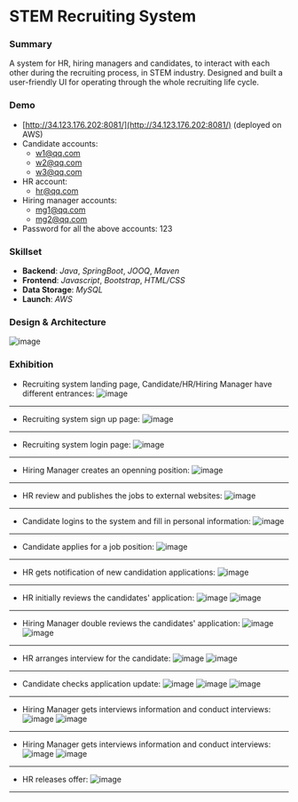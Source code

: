 # STEM Recruiting System

### Summary

A system for HR, hiring managers and candidates, to interact with each other during the recruiting process, in STEM industry.
Designed and built a user-friendly UI for operating through the whole recruiting life cycle.

### Demo

* [http://34.123.176.202:8081/](http://34.123.176.202:8081/) (deployed on AWS)
* Candidate accounts:
    * w1@qq.com
    * w2@qq.com
    * w3@qq.com
* HR account:
    * hr@qq.com
* Hiring manager accounts:
    * mg1@qq.com
    * mg2@qq.com
* Password for all the above accounts: 123

### Skillset

* **Backend**: *Java*, *SpringBoot*, *JOOQ*, *Maven*
* **Frontend**: *Javascript*, *Bootstrap*, *HTML/CSS*
* **Data Storage**: *MySQL*
* **Launch**: *AWS*

### Design & Architecture

![image](./design/xstem.png)

### Exhibition

* Recruiting system landing page, Candidate/HR/Hiring Manager have different entrances:
![image](./xstem/home.png)

---

* Recruiting system sign up page:
![image](./xstem/register.png)

---

* Recruiting system login page:
![image](./xstem/login.png)

---

* Hiring Manager creates an openning position:
![image](./xstem/mg-position.png)

---

* HR review and publishes the jobs to external websites:
![image](./xstem/hr-publishjob.png)

---

* Candidate logins to the system and fill in personal information:
![image](./xstem/ste_info.png)

---

* Candidate applies for a job position:
![image](./xstem/ste-jobseek.png)

---

* HR gets notification of new candidation applications:
![image](./xstem/hr-notification.png)

---

* HR initially reviews the candidates' application:
![image](./xstem/hr-filter.png)
![image](./xstem/hr-filterdetails.png)

---

* Hiring Manager double reviews the candidates' application:
![image](./xstem/mg-filter.png)
![image](./xstem/mg-filterdetails.png)

---

* HR arranges interview for the candidate:
![image](./xstem/hr-arrangeinterview.png)
![image](./xstem/hr-arrangeinterviewdetails.png)

---

* Candidate checks application update:
![image](./xstem/ste-notification.png)
![image](./xstem/mg-applicationdetail.png)
![image](./xstem/mg-applicationupdates.png)

---

* Hiring Manager gets interviews information and conduct interviews:
![image](./xstem/mg-interview.png)
![image](./xstem/mg-interviewdetails.png)

---

* Hiring Manager gets interviews information and conduct interviews:
![image](./xstem/mg-interview.png)
![image](./xstem/mg-interviewdetails.png)

---

* HR releases offer:
![image](./xstem/hr-offer.png)

---
